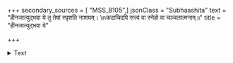 +++
secondary_sources = [ "MSS_8105",]
jsonClass = "Subhaashita"
text = "हीनजात्युद्भवा ये तु तेषां स्पृशति नाशयम्।  \nकदाचिदपि सत्त्वं वा स्नेहो वा चञ्चलात्मनाम्॥"
title = "हीनजात्युद्भवा ये"

+++

<details><summary>Text</summary>

हीनजात्युद्भवा ये तु तेषां स्पृशति नाशयम्।  
कदाचिदपि सत्त्वं वा स्नेहो वा चञ्चलात्मनाम्॥
</details>
